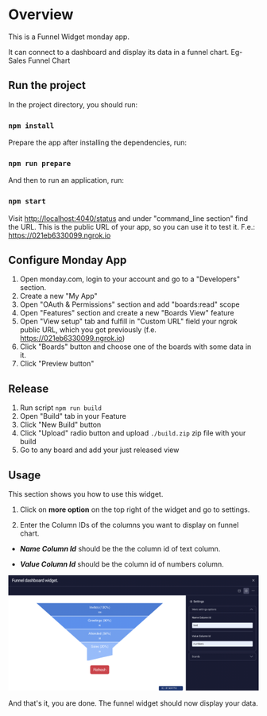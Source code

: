 # Overview

This is a Funnel Widget monday app.

It can connect to a dashboard and display its data in a funnel chart. Eg- Sales Funnel Chart

## Run the project

In the project directory, you should run:

### `npm install`

Prepare the app after installing the dependencies, run:

### `npm run prepare`

And then to run an application, run:

### `npm start`

Visit <http://localhost:4040/status> and under "command_line section" find the URL. This is the public URL of your app, so you can use it to test it.
F.e.: <https://021eb6330099.ngrok.io>

## Configure Monday App

1. Open monday.com, login to your account and go to a "Developers" section.
2. Create a new "My App"
3. Open "OAuth & Permissions" section and add "boards:read" scope
4. Open "Features" section and create a new "Boards View" feature
5. Open "View setup" tab and fulfill in "Custom URL" field your ngrok public URL, which you got previously (f.e. <https://021eb6330099.ngrok.io>)
6. Click "Boards" button and choose one of the boards with some data in it.
7. Click "Preview button"

## Release

1. Run script `npm run build`
2. Open "Build" tab in your Feature
3. Click "New Build" button
4. Click "Upload" radio button and upload `./build.zip` zip file with your build
5. Go to any board and add your just released view

## Usage

This section shows you how to use this widget.

1. Click on **more option** on the top right of the widget and go to settings.

2. Enter the Column IDs of the columns you want to display on funnel chart.

* ***Name Column Id*** should be the the column id of text column.

* ***Value Column Id*** should be the column id of numbers column.

![Settings page of a widget](image/settings_page_of_a_widget.png)

And that's it, you are done. The funnel widget should now display your data.
